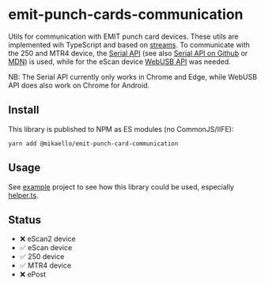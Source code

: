 # emit-punch-cards-communication

Utils for communication with EMIT punch card devices. These utils are
implemented wih TypeScript and based on
[streams](https://developer.mozilla.org/en-US/docs/Web/API/Streams_API). To
communicate with the 250 and MTR4 device, the
[Serial API](https://wicg.github.io/serial/) (see also
[Serial API on Github](https://github.com/WICG/serial) or
[MDN](https://developer.mozilla.org/en-US/docs/Web/API/Serial)) is used, while
for the eScan device
[WebUSB API](https://developer.mozilla.org/en-US/docs/Web/API/WebUSB_API) was
needed.

NB: The Serial API currently only works in Chrome and Edge, while WebUSB API
does also work on Chrome for Android.

## Install

This library is published to NPM as ES modules (no CommonJS/IIFE):

```shell
yarn add @mikaello/emit-punch-card-communication
```

## Usage

See [example](./example) project to see how this library could be used,
especially [helper.ts](./example/helper.ts).

## Status

- :x: eScan2 device
- :white_check_mark: eScan device
- :white_check_mark: 250 device
- :white_check_mark: MTR4 device
- :x: ePost
